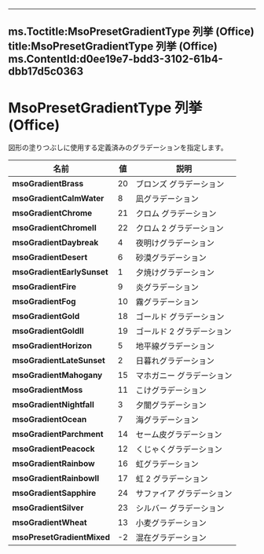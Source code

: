 

---
ms.Toctitle:MsoPresetGradientType 列挙 (Office)
title:MsoPresetGradientType 列挙 (Office)
ms.ContentId:d0ee19e7-bdd3-3102-61b4-dbb17d5c0363
---
# MsoPresetGradientType 列挙 (Office)




図形の塗りつぶしに使用する定義済みのグラデーションを指定します。

|**名前**|**値**|**説明**|
|---|---|---|
|**msoGradientBrass**|20|ブロンズ グラデーション|
|**msoGradientCalmWater**|8|凪グラデーション|
|**msoGradientChrome**|21|クロム グラデーション|
|**msoGradientChromeII**|22|クロム 2 グラデーション|
|**msoGradientDaybreak**|4|夜明けグラデーション|
|**msoGradientDesert**|6|砂漠グラデーション|
|**msoGradientEarlySunset**|1|夕焼けグラデーション|
|**msoGradientFire**|9|炎グラデーション|
|**msoGradientFog**|10|霧グラデーション|
|**msoGradientGold**|18|ゴールド グラデーション|
|**msoGradientGoldII**|19|ゴールド 2 グラデーション|
|**msoGradientHorizon**|5|地平線グラデーション|
|**msoGradientLateSunset**|2|日暮れグラデーション|
|**msoGradientMahogany**|15|マホガニー グラデーション|
|**msoGradientMoss**|11|こけグラデーション|
|**msoGradientNightfall**|3|夕闇グラデーション|
|**msoGradientOcean**|7|海グラデーション|
|**msoGradientParchment**|14|セーム皮グラデーション|
|**msoGradientPeacock**|12|くじゃくグラデーション|
|**msoGradientRainbow**|16|虹グラデーション|
|**msoGradientRainbowII**|17|虹 2 グラデーション|
|**msoGradientSapphire**|24|サファイア グラデーション|
|**msoGradientSilver**|23|シルバー グラデーション|
|**msoGradientWheat**|13|小麦グラデーション|
|**msoPresetGradientMixed**|-2|混在グラデーション|




